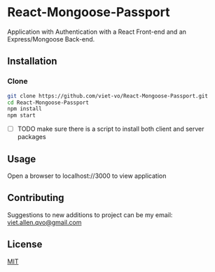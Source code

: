 # React-Mongoose-Passport

Application with Authentication with a React Front-end and an Express/Mongoose Back-end.

## Installation

### Clone

```bash
git clone https://github.com/viet-vo/React-Mongoose-Passport.git
cd React-Mongoose-Passport
npm install
npm start
```
- [ ] TODO make sure there is a script to install both client and server packages

## Usage
Open a browser to localhost://3000 to view application

## Contributing
Suggestions to new additions to project can be my email: viet.allen.qvo@gmail.com


## License
[MIT](https://choosealicense.com/licenses/mit/)
